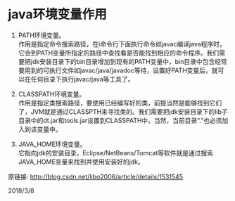 # java环境变量作用

1. PATH环境变量。  
   作用是指定命令搜索路径，在i命令行下面执行命令如javac编译java程序时，它会到PATH变量所指定的路径中查找看是否能找到相应的命令程序。我们需要把jdk安装目录下的bin目录增加到现有的PATH变量中，bin目录中包含经常要用到的可执行文件如javac/java/javadoc等待，设置好PATH变量后，就可以在任何目录下执行javac/java等工具了。

2. CLASSPATH环境变量。  
   作用是指定类搜索路径，要使用已经编写好的类，前提当然是能够找到它们了，JVM就是通过CLASSPTH来寻找类的。我们需要把jdk安装目录下的lib子目录中的dt.jar和tools.jar设置到CLASSPATH中，当然，当前目录“.”也必须加入到该变量中。

3. JAVA_HOME环境变量。  
   它指向jdk的安装目录，Eclipse/NetBeans/Tomcat等软件就是通过搜索JAVA_HOME变量来找到并使用安装好的jdk。  


原链接: http://blog.csdn.net/libo2006/article/details/1531545  


2018/3/8  
